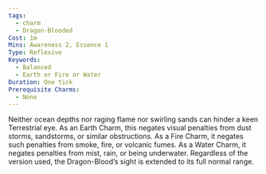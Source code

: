 ```yaml
---
tags:
  - charm
  - Dragon-Blooded
Cost: 1m
Mins: Awareness 2, Essence 1
Type: Reflexive
Keywords:
  - Balanced
  - Earth or Fire or Water
Duration: One tick
Prerequisite Charms:
  - None
---
```

Neither ocean depths nor raging flame nor swirling sands can hinder a keen Terrestrial eye. As an Earth Charm, this negates visual penalties from dust storms, sandstorms, or similar obstructions. As a Fire Charm, it negates such penalties from smoke, fire, or volcanic fumes. As a Water Charm, it negates penalties from mist, rain, or being underwater. Regardless of the version used, the Dragon-Blood’s sight is extended to its full normal range.